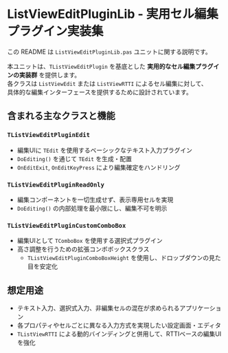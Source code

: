 # ListViewEditPluginLib - 実用セル編集プラグイン実装集

この README は `ListViewEditPluginLib.pas` ユニットに関する説明です。

本ユニットは、`TListViewEditPlugin` を基底とした **実用的なセル編集プラグインの実装群** を提供します。  
各クラスは `ListViewEdit` または `ListViewRTTI` によるセル編集に対して、  
具体的な編集インターフェースを提供するために設計されています。

## 含まれる主なクラスと機能

### `TListViewEditPluginEdit`

- 編集UIに `TEdit` を使用するベーシックなテキスト入力プラグイン
- `DoEditing()` を通じて `TEdit` を生成・配置
- `OnEditExit`, `OnEditKeyPress` により編集確定をハンドリング

### `TListViewEditPluginReadOnly`

- 編集コンポーネントを一切生成せず、表示専用セルを実現
- `DoEditing()` の内部処理を最小限にし、編集不可を明示

### `TListViewEditPluginCustomComboBox`

- 編集UIとして `TComboBox` を使用する選択式プラグイン
- 高さ調整を行うための拡張コンボボックスクラス
  - `TListViewEditPluginComboBoxHeight` を使用し、ドロップダウンの見た目を安定化

## 想定用途

- テキスト入力、選択式入力、非編集セルの混在が求められるアプリケーション
- 各プロパティやセルごとに異なる入力方式を実現したい設定画面・エディタ
- `TListViewRTTI` による動的バインディングと併用して、RTTIベースの編集UIを強化

